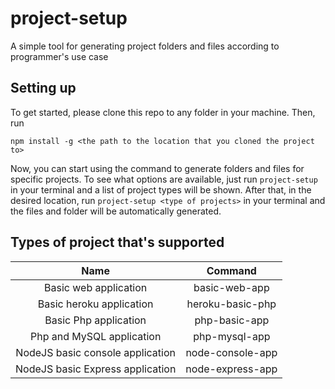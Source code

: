 # project-setup
A simple tool for generating project folders and files according to programmer's use case

## Setting up

To get started, please clone this repo to any folder in your machine. Then, run
```
npm install -g <the path to the location that you cloned the project to>
```

Now, you can start using the command to generate folders and files for specific projects. To see what options are available, just run ```project-setup``` in your terminal and a list of project types will be shown. After that, in the desired location, run ```project-setup <type of projects>``` in your terminal and the files and folder will be automatically generated.

## Types of project that's supported

|            Name                  |         Command          |
| :------------------------------: | :----------------------: |
|    Basic web application         |      basic-web-app       |
|  Basic heroku application        |     heroku-basic-php     |
|    Basic Php application         |      php-basic-app       |
|  Php and MySQL application       |      php-mysql-app       |
| NodeJS basic console application |     node-console-app     |
| NodeJS basic Express application |     node-express-app     |